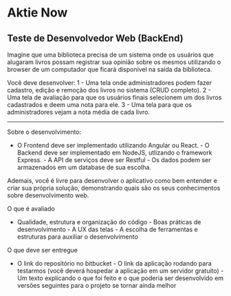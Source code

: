 # Aktie Now
## Teste de Desenvolvedor Web (BackEnd)


Imagine que uma biblioteca precisa de um sistema onde os usuários que alugaram livros possam registrar sua opinião sobre os mesmos utilizando o browser de um computador que ficará disponível na saída da biblioteca. 
 
Você deve desenvolver: 1 - Uma tela onde administradores podem fazer cadastro, edição e remoção dos livros no sistema (CRUD completo). 2 - Uma tela de avaliação para que os usuários finais selecionem um dos livros cadastrados e deem uma nota para ele. 3 - Uma tela para que os administradores vejam a nota média de cada livro. 
 
------------------------------------------------------------------------------------------------------------ 
 
Sobre o desenvolvimento: 
 
- O Frontend deve ser implementado utilizando Angular ou React. - O Backend deve ser implementado em NodeJS, utlizando o framework Express. - A API de serviços deve ser Restful - Os dados podem ser armazenados em um database de sua escolha. 
 
Ademais, você é livre para desenvolver o aplicativo como bem entender e criar sua própria solução, demonstrando quais são os seus conhecimentos sobre desenvolvimento web. 
 
O que é avaliado 
 
- Qualidade, estrutura e organização do código - Boas práticas de desenvolvimento - A UX das telas - A escolha de ferramentas e estruturas para auxiliar o desenvolvimento  
 
O que deve ser entregue 
 
- O link do repositório no bitbucket - O link da aplicação rodando para testarmos (você deverá hospedar a aplicação em um servidor gratuito) - Um texto explicando o que foi feito e o que poderia ser desenvolvido em versões seguintes para o projeto se tornar ainda melhor 
